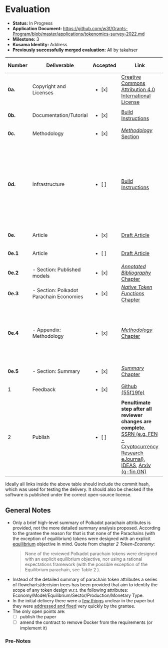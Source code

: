# Evaluation

- **Status:** In Progress
- **Application Document:** https://github.com/w3f/Grants-Program/blob/master/applications/tokenomics-survey-2022.md
- **Milestone:** 3
- **Kusama Identity:** Address
- **Previously successfully merged evaluation:** All by takahser

| Number | Deliverable | Accepted | Link | Evaluation Notes |
| ------ | ----------- | -------- | ---- |----------------- |
| **0a.**    | Copyright and Licenses                   | <ul><li>[x] </li></ul> | [Creative Commons Attribution 4.0 International License](https://github.com/taqtiqa-mark/tokenomics-survey-2022/blob/55f19fe4fd1c9816b360b7419ce85d621b7ac12e/LICENSE)                | - |
| **0b.**    | Documentation/Tutorial                   | <ul><li>[x] </li></ul> | [Build Instructions](https://github.com/taqtiqa-mark/tokenomics-survey-2022/tree/55f19fe4fd1c9816b360b7419ce85d621b7ac12e#build-pdf)              | - |
| **0c.**    | Methodology                              | <ul><li>[x] </li></ul> | [*Methodology* Section](https://github.com/taqtiqa-mark/tokenomics-survey-2022/blob/55f19fe4fd1c9816b360b7419ce85d621b7ac12e/main.tex#L855)          | - |
| **0d.**    | Infrastructure                           | <ul><li>[ ] </li></ul> | [Build Instructions](https://github.com/taqtiqa-mark/tokenomics-survey-2022/blob/55f19fe4fd1c9816b360b7419ce85d621b7ac12e/README.md#build-pdf)    | The "Docker files for software execution" are missing, but I think they're not relevant for this delivery. I suggest to amend the proposal to remove this part. |
| **0e.**    | Article                                  | <ul><li>[x] </li></ul> | [Draft Article](https://github.com/taqtiqa-mark/tokenomics-survey-2022/blob/55f19fe4fd1c9816b360b7419ce85d621b7ac12e/milestones/milestone_3.pdf) | - |
| **0e.1**   | Article                                  | <ul><li>[ ] </li></ul> | [Draft Article](https://github.com/taqtiqa-mark/tokenomics-survey-2022/blob/55f19fe4fd1c9816b360b7419ce85d621b7ac12e/milestones/milestone_3.pdf) | Not published yet. |
| **0e.2**   |  - Section: Published models             | <ul><li>[x] </li></ul> | [*Annotated Bibliography* Chapter](https://github.com/taqtiqa-mark/tokenomics-survey-2022/blob/55f19fe4fd1c9816b360b7419ce85d621b7ac12e/annotated_bibliography.bib)          | - |
| **0e.3**   |  - Section: Polkadot Parachain Economies | <ul><li>[x] </li></ul> | [*Native Token Functions* Chapter](https://github.com/taqtiqa-mark/tokenomics-survey-2022/blob/55f19fe4fd1c9816b360b7419ce85d621b7ac12e/main.tex#L783)          | - |
| **0e.4**   |  - Appendix: Methodology                 | <ul><li>[x] </li></ul> | [*Methodology* Chapter](https://github.com/taqtiqa-mark/tokenomics-survey-2022/blob/55f19fe4fd1c9816b360b7419ce85d621b7ac12e/main.tex#L856)          | Personally, I found the pseudocode at step 2 in the flowchart in Figure 1 somehow difficult to understand. |
| **0e.5**   |  - Section: Summary                      | <ul><li>[x] </li></ul> | [*Summary* Chapter](https://github.com/taqtiqa-mark/tokenomics-survey-2022/blob/55f19fe4fd1c9816b360b7419ce85d621b7ac12e/main.tex#L837)          | - |
| 1          |  Feedback                                | <ul><li>[x] </li></ul> | [Github (55f19fe)](https://github.com/taqtiqa-mark/tokenomics-survey-2022/blob/55f19fe4fd1c9816b360b7419ce85d621b7ac12e/main.tex)       | - |
| 2          |  Publish                                 | <ul><li>[ ] </li></ul> | **Penultimate step after all reviewer changes are complete.** [SSRN (e.g. FEN - Cryptocurrency Research eJournal)](https://papers.ssrn.com/sol3/JELJOUR_Results.cfm?form_name=journalBrowse&journal_id=3839004), [IDEAS](https://ideas.repec.org/), [Arxiv (q-fin.GN)](https://arxiv.org/list/q-fin.GN/recent)          | The working paper will be posted to [SSRN (e.g. FEN - Cryptocurrency Research eJournal)](https://papers.ssrn.com/sol3/JELJOUR_Results.cfm?form_name=journalBrowse&journal_id=3839004), [IDEAS](https://ideas.repec.org/), [Arxiv (q-fin.GN)](https://arxiv.org/list/q-fin.GN/recent) |


Ideally all links inside the above table should include the commit hash,
which was used for testing the delivery. It should also be checked if the software is published under the correct open-source license.

## General Notes

- Only a brief high-level summary of Polkadot parachain attributes is provided, not the more detailed summary analysis proposed. According to the grantee the reason for that is that none of the Parachains (with the exception of equilibrium) tokens were designed with an explicit [equilibrium](https://www.investopedia.com/terms/e/economic-equilibrium.asp) objective in mind. Quote from chapter *2 Token-Economy*:
  > None of the reviewed Polkadot parachain tokens were designed with an explicit equilibrium objective, nor using a rational expectations framework (with the possible exception of the Equilibrium parachain, see Table 2 ).
- Instead of the detailed summary of parachain token attributes a series of flowcharts/decision trees has been provided that aim to identify the scope of any token design w.r.t. the following attributes: Economy/Model/Equilibrium/Sector/Production/Monetary Type.
- In the initial delivery there were a [few things](https://github.com/w3f/Grant-Milestone-Delivery/pull/925#pullrequestreview-1550254076) unclear in the paper but they were [addressed and fixed](https://github.com/w3f/Grant-Milestone-Delivery/pull/925#issuecomment-1655020762) very quickly by the grantee.
- The only open points are:
  - [ ] publish the paper
  - [ ] amend the contract to remove Docker from the requirements (or implement it)

### Pre-Notes

